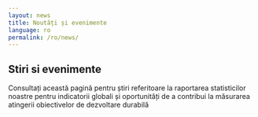 ```yaml
---
layout: news
title: Noutăți și evenimente
language: ro
permalink: /ro/news/
---
```


## Stiri si evenimente
Consultați această pagină pentru știri referitoare la raportarea statisticilor noastre pentru indicatorii globali și oportunități de a contribui la măsurarea atingerii obiectivelor de dezvoltare durabilă
